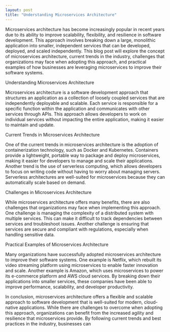 ```yaml
---
layout: post
title: "Understanding Microservices Architecture"
---
```


Microservices architecture has become increasingly popular in recent years due to its ability to improve scalability, flexibility, and resilience in software development. This approach involves breaking down a large, monolithic application into smaller, independent services that can be developed, deployed, and scaled independently. This blog post will explore the concept of microservices architecture, current trends in the industry, challenges that organizations may face when adopting this approach, and practical examples of how businesses are leveraging microservices to improve their software systems.

Understanding Microservices Architecture

Microservices architecture is a software development approach that structures an application as a collection of loosely coupled services that are independently deployable and scalable. Each service is responsible for a specific function within the application and communicates with other services through APIs. This approach allows developers to work on individual services without impacting the entire application, making it easier to maintain and update.

Current Trends in Microservices Architecture

One of the current trends in microservices architecture is the adoption of containerization technology, such as Docker and Kubernetes. Containers provide a lightweight, portable way to package and deploy microservices, making it easier for developers to manage and scale their applications. Another trend is the use of serverless computing, which allows developers to focus on writing code without having to worry about managing servers. Serverless architectures are well-suited for microservices because they can automatically scale based on demand.

Challenges in Microservices Architecture

While microservices architecture offers many benefits, there are also challenges that organizations may face when implementing this approach. One challenge is managing the complexity of a distributed system with multiple services. This can make it difficult to track dependencies between services and troubleshoot issues. Another challenge is ensuring that services are secure and compliant with regulations, especially when handling sensitive data.

Practical Examples of Microservices Architecture

Many organizations have successfully adopted microservices architecture to improve their software systems. One example is Netflix, which rebuilt its video streaming platform using microservices to enable faster innovation and scale. Another example is Amazon, which uses microservices to power its e-commerce platform and AWS cloud services. By breaking down their applications into smaller services, these companies have been able to improve performance, scalability, and developer productivity.

In conclusion, microservices architecture offers a flexible and scalable approach to software development that is well-suited for modern, cloud-native applications. While there are challenges to overcome when adopting this approach, organizations can benefit from the increased agility and resilience that microservices provide. By following current trends and best practices in the industry, businesses can